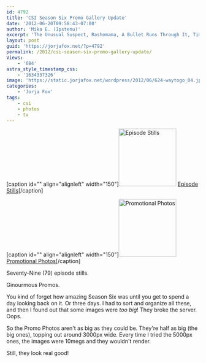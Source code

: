 ```yaml
---
id: 4792
title: 'CSI Season Six Promo Gallery Update'
date: '2012-06-20T09:58:43-07:00'
author: 'Mika E. (Ipstenu)'
excerpt: 'The Unusual Suspect, Rashomama, A Bullet Runs Through It, Time of Your Death, Way to Go... Season six had a lot going for it!'
layout: post
guid: 'https://jorjafox.net/?p=4792'
permalink: /2012/csi-season-six-promo-gallery-update/
Views:
    - '684'
astra_style_timestamp_css:
    - '1634337326'
image: 'https://static.jorjafox.net/wordpress/2012/06/624-waytogo_04.jpeg'
categories:
    - 'Jorja Fox'
tags:
    - csi
    - photos
    - tv
---
```


[caption id="" align="alignleft" width="150"]<a title="View album: Episode Stills" href="https://jorjafox.net/gallery/tv/csi/pub/s06/stills/"><img title="Episode Stills" src="https://jorjafox.net/gallery/zp-core/i.php?a=tv/csi/pub/s06/stills&amp;i=616-upinsmoke_05.jpg&amp;s=150&amp;c=1&amp;cw=150&amp;ch=150&amp;q=75&amp;t=1&amp;wmk=!" alt="Episode Stills" width="150" height="150" /></a> <a href="https://jorjafox.net/gallery/tv/csi/pub/s06/stills/">Episode Stills</a>[/caption]

[caption id="" align="alignleft" width="150"]<a title="View album: Promotional Photos" href="https://jorjafox.net/gallery/tv/csi/pub/s06/promo/"><img title="Promotional Photos" src="https://jorjafox.net/gallery/cache/tv/csi/pub/s06/promo/blacksuit_07_200_cw200_ch200_thumb.jpg" alt="Promotional Photos" width="150" height="150" /></a> <a href="https://jorjafox.net/gallery/tv/csi/pub/s06/promo/">Promotional Photos</a>[/caption]

Seventy-Nine (79) episode stills.

Ginourmous Promos.

You kind of forget how amazing Season Six was until you get to spend a day looking back on it. Or three days. I had to sort and organize all these, and then I found out that some images were _too big_! They broke the server. Oops.

So the Promo Photos aren't as big as they could be. They're half as big (the big ones), topping out around 3000px wide. Every time I tried the 5000px ones, the images were 10megs and they wouldn't render.

Still, they look real good!
